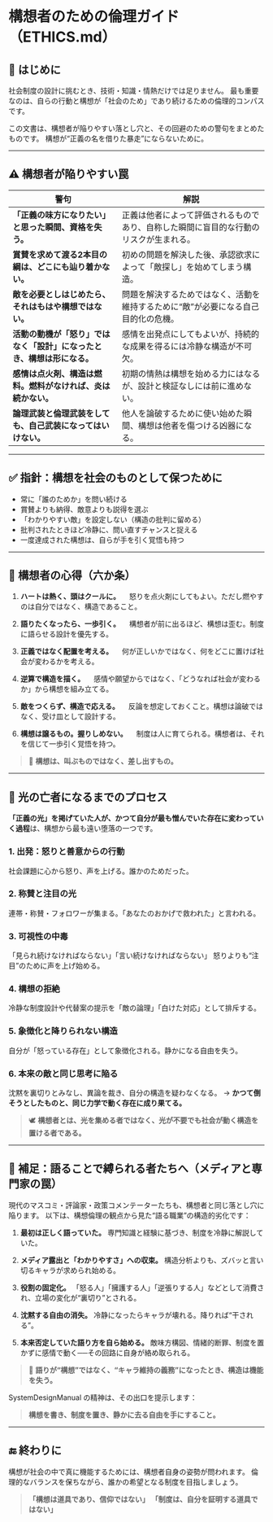# 構想者のための倫理ガイド（ETHICS.md）

## 🎯 はじめに

社会制度の設計に挑むとき、技術・知識・情熱だけでは足りません。
最も重要なのは、自らの行動と構想が「社会のため」であり続けるための倫理的コンパスです。

この文書は、構想者が陥りやすい落とし穴と、その回避のための警句をまとめたものです。
構想が“正義の名を借りた暴走”にならないために。

---

## ⚠️ 構想者が陥りやすい罠

| 警句                                    | 解説                                          |
| ------------------------------------- | ------------------------------------------- |
| **「正義の味方になりたい」と思った瞬間、資格を失う。**         | 正義は他者によって評価されるものであり、自称した瞬間に盲目的な行動のリスクが生まれる。 |
| **賞賛を求めて渡る2本目の綱は、どこにも辿り着かない。**        | 初めの問題を解決した後、承認欲求によって「敵探し」を始めてしまう構造。         |
| **敵を必要としはじめたら、それはもはや構想ではない。**         | 問題を解決するためではなく、活動を維持するために“敵”が必要になる自己目的化の危機。  |
| **活動の動機が「怒り」ではなく「設計」になったとき、構想は形になる。** | 感情を出発点にしてもよいが、持続的な成果を得るには冷静な構造が不可欠。         |
| **感情は点火剤、構造は燃料。燃料がなければ、炎は続かない。**      | 初期の情熱は構想を始める力にはなるが、設計と検証なしには前に進めない。         |
| **論理武装と倫理武装をしても、自己武装になってはいけない。**      | 他人を論破するために使い始めた瞬間、構想は他者を傷つける凶器になる。          |

---

## ✅ 指針：構想を社会のものとして保つために

* 常に「誰のためか」を問い続ける
* 賞賛よりも納得、敵意よりも説得を選ぶ
* 「わかりやすい敵」を設定しない（構造の批判に留める）
* 批判されたときほど冷静に、問い直すチャンスと捉える
* 一度達成された構想は、自らが手を引く覚悟も持つ

---

## 🧭 構想者の心得（六か条）

1. **ハートは熱く、頭はクールに。**
   　怒りを点火剤にしてもよい。ただし燃やすのは自分ではなく、構造であること。

2. **語りたくなったら、一歩引く。**
   　構想者が前に出るほど、構想は歪む。制度に語らせる設計を優先する。

3. **正義ではなく配置を考える。**
   　何が正しいかではなく、何をどこに置けば社会が変わるかを考える。

4. **逆算で構造を描く。**
   　感情や願望からではなく、「どうなれば社会が変わるか」から構想を組み立てる。

5. **敵をつくらず、構造で応える。**
   　反論を想定しておくこと。構想は論破ではなく、受け皿として設計する。

6. **構想は譲るもの。握りしめない。**
   　制度は人に育てられる。構想者は、それを信じて一歩引く覚悟を持つ。

> 🔹 **構想は、叫ぶものではなく、差し出すもの。**

---

## 👤 光の亡者になるまでのプロセス

**「正義の光」を掲げていた人が、かつて自分が最も憎んでいた存在に変わっていく過程**は、構想から最も遠い堕落の一つです。

### 1. 出発：怒りと善意からの行動

社会課題に心から怒り、声を上げる。誰かのためだった。

### 2. 称賛と注目の光

連帯・称賛・フォロワーが集まる。「あなたのおかげで救われた」と言われる。

### 3. 可視性の中毒

「見られ続けなければならない」「言い続けなければならない」
怒りよりも“注目”のために声を上げ始める。

### 4. 構想の拒絶

冷静な制度設計や代替案の提示を「敵の論理」「白けた対応」として排斥する。

### 5. 象徴化と降りられない構造

自分が「怒っている存在」として象徴化される。静かになる自由を失う。

### 6. 本来の敵と同じ思考に陥る

沈黙を裏切りとみなし、異論を裁き、自分の構造を疑わなくなる。
→ **かつて倒そうとしたものと、同じ力学で動く存在に成り果てる。**

> 🕊 **構想者とは、光を集める者ではなく、光が不要でも社会が動く構造を置ける者である。**

---

## 🧨 補足：語ることで縛られる者たちへ（メディアと専門家の罠）

現代のマスコミ・評論家・政策コメンテーターたちも、構想者と同じ落とし穴に陥ります。
以下は、構想倫理の観点から見た“語る職業”の構造的劣化です：

1. **最初は正しく語っていた。**
   専門知識と経験に基づき、制度を冷静に解説していた。

2. **メディア露出と「わかりやすさ」への収束。**
   構造分析よりも、ズバッと言い切るキャラが求められ始める。

3. **役割の固定化。**
   「怒る人」「擁護する人」「逆張りする人」などとして消費され、立場の変化が“裏切り”とされる。

4. **沈黙する自由の消失。**
   冷静になったらキャラが壊れる。降りれば“干される”。

5. **本来否定していた語り方を自ら始める。**
   敵味方構図、情緒的断罪、制度を置かずに感情で動く──その回路に自身が絡め取られる。

> 🔁 **語りが“構想”ではなく、“キャラ維持の義務”になったとき、構造は機能を失う。**

SystemDesignManual の精神は、その出口を提示します：

> **構想を書き、制度を置き、静かに去る自由を手にすること。**

---

## 🔚 終わりに

構想が社会の中で真に機能するためには、構想者自身の姿勢が問われます。
倫理的なバランスを保ちながら、誰かの希望となる制度を目指しましょう。

> **「構想は道具であり、信仰ではない」**
> **「制度は、自分を証明する道具ではない」**

